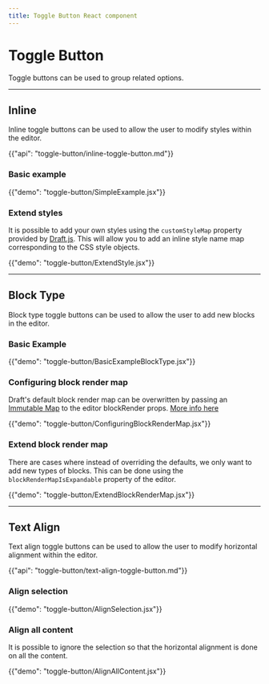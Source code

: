 ```yaml
---
title: Toggle Button React component
---
```


# Toggle Button

<p class="description">Toggle buttons can be used to group related options.</p>

***

## Inline
<p class="sub-description">Inline toggle buttons can be used to allow the user to modify styles within the editor.</p>

{{"api": "toggle-button/inline-toggle-button.md"}}

### Basic example

{{"demo": "toggle-button/SimpleExample.jsx"}}

### Extend styles

It is possible to add your own styles using the `customStyleMap` property provided by [Draft.js](https://draftjs.org/docs/advanced-topics-inline-styles/). This will allow you to add an inline style name map corresponding to the CSS style objects.

{{"demo": "toggle-button/ExtendStyle.jsx"}}

***

## Block Type
<p class="sub-description">Block type toggle buttons can be used to allow the user to add new blocks in the editor.</p>

### Basic Example

{{"demo": "toggle-button/BasicExampleBlockType.jsx"}}

### Configuring block render map

Draft's default block render map can be overwritten by passing an [Immutable Map](https://web.archive.org/web/20150623131347/http://facebook.github.io:80/immutable-js/docs/#/Map) to the editor blockRender props.
[More info here](https://draftjs.org/docs/advanced-topics-custom-block-render-map)

{{"demo": "toggle-button/ConfiguringBlockRenderMap.jsx"}}

### Extend block render map

There are cases where instead of overriding the defaults, we only want to add new types of blocks. This can be done using the `blockRenderMapIsExpandable` property of the editor.

{{"demo": "toggle-button/ExtendBlockRenderMap.jsx"}}

***

## Text Align
<p class="sub-description">Text align toggle buttons can be used to allow the user to modify horizontal alignment within the editor.</p>

{{"api": "toggle-button/text-align-toggle-button.md"}}

### Align selection

{{"demo": "toggle-button/AlignSelection.jsx"}}

### Align all content

It is possible to ignore the selection so that the horizontal alignment is done on all the content.

{{"demo": "toggle-button/AlignAllContent.jsx"}}
